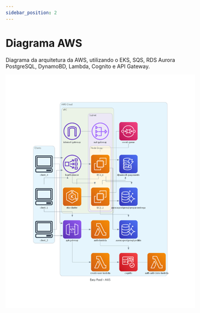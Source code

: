 ```yaml
---
sidebar_position: 2
---
```


# Diagrama AWS

Diagrama da arquitetura da AWS, utilizando o EKS, SQS, RDS Aurora PostgreSQL, DynamoBD, Lambda, Cognito e API Gateway.

![](./../../../../static/img/arquitetura/diagramas/infraestrutura/diagrama_aws.png)
